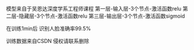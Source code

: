 模型来自于吴恩达深度学系工程师课程
第一层-输入层-3个节点-激活函数relu
第二层-隐藏层-3个节点-激活函数relu
第三层-输出层-3个节点-激活函数sigmoid

在训练1min后
识别人脸准确率99.5%

训练数据来自CSDN
侵权请联系删除